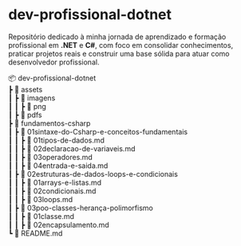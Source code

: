 # dev-profissional-dotnet
Repositório dedicado à minha jornada de aprendizado e formação profissional em **.NET** e **C#**, com foco em consolidar conhecimentos, praticar projetos reais e construir uma base sólida para atuar como desenvolvedor profissional.

📦 dev-profissional-dotnet    
 ┣ 📂 assets    
 ┃ ┣ 📂 imagens   
 ┃ ┃ ┣ 📂 png   
 ┃ ┣ 📂 pdfs    
 ┣ 📂 fundamentos-csharp    
 ┃ ┣ 📂 01sintaxe-do-Csharp-e-conceitos-fundamentais    
 ┃ ┃ ┣ 📄 01tipos-de-dados.md    
 ┃ ┃ ┣ 📄 02declaracao-de-variaveis.md    
 ┃ ┃ ┣ 📄 03operadores.md    
 ┃ ┃ ┣ 📄 04entrada-e-saida.md    
 ┃ ┣ 📂 02estruturas-de-dados-loops-e-condicionais  
 ┃ ┃ ┣ 📄 01arrays-e-listas.md    
 ┃ ┃ ┣ 📄 02condicionais.md   
 ┃ ┃ ┣ 📄 03loops.md    
 ┃ ┣ 📂 03poo-classes-herança-polimorfismo  
 ┃ ┃ ┣ 📄 01classe.md      
 ┃ ┃ ┣ 📄 02encapsulamento.md               
 ┗ 📜 README.md   